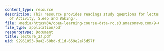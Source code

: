 ```yaml
---
content_type: resource
description: This resource provides readings study questions for lecture 23 (Rhythms
  of Activity, Sleep and Waking).
file: /media/https%3A/open-learning-course-data-rc.s3.amazonaws.com/9-01-neuroscience-and-behavior-fall-2003/929610539a8260bdd11d659e2e75d57f_lecture_23.pdf
file_type: application/pdf
resourcetype: Document
title: lecture_23.pdf
uid: 92961053-9a82-60bd-d11d-659e2e75d57f
---
```

